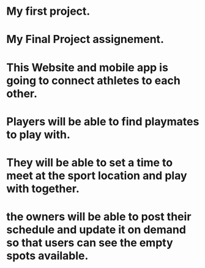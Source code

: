 # My first project.
# My Final Project assignement.
# This Website and mobile app is going to connect athletes to each other.
# Players will be able to find playmates to play with.
# They will be able to set a time to meet at the sport location and play with together.
# the owners will be able to post their schedule and update it on demand so that users can see the empty spots available.

